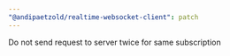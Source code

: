 ```yaml
---
"@andipaetzold/realtime-websocket-client": patch
---
```


Do not send request to server twice for same subscription
